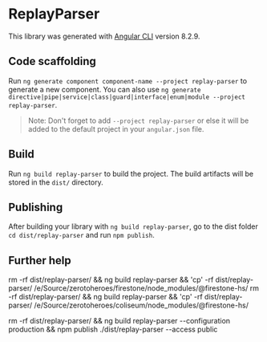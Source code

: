 # ReplayParser

This library was generated with [Angular CLI](https://github.com/angular/angular-cli) version 8.2.9.

## Code scaffolding

Run `ng generate component component-name --project replay-parser` to generate a new component. You can also use `ng generate directive|pipe|service|class|guard|interface|enum|module --project replay-parser`.

> Note: Don't forget to add `--project replay-parser` or else it will be added to the default project in your `angular.json` file.

## Build

Run `ng build replay-parser` to build the project. The build artifacts will be stored in the `dist/` directory.

## Publishing

After building your library with `ng build replay-parser`, go to the dist folder `cd dist/replay-parser` and run `npm publish`.

## Further help

rm -rf dist/replay-parser/ && ng build replay-parser && 'cp' -rf dist/replay-parser/ /e/Source/zerotoheroes/firestone/node_modules/\@firestone-hs/
rm -rf dist/replay-parser/ && ng build replay-parser && 'cp' -rf dist/replay-parser/ /e/Source/zerotoheroes/coliseum/node_modules/\@firestone-hs/

rm -rf dist/replay-parser/ && ng build replay-parser --configuration production && npm publish ./dist/replay-parser --access public
